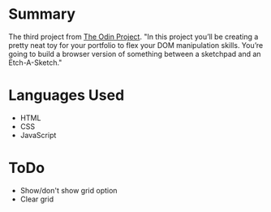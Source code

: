 # Summary
The third project from [The Odin Project](https://www.theodinproject.com). "In this project you’ll be creating a pretty neat toy for your portfolio to flex your DOM manipulation skills. You’re going to build a browser version of something between a sketchpad and an Etch-A-Sketch."

# Languages Used
- HTML
- CSS
- JavaScript

# ToDo
- Show/don't show grid option
- Clear grid
